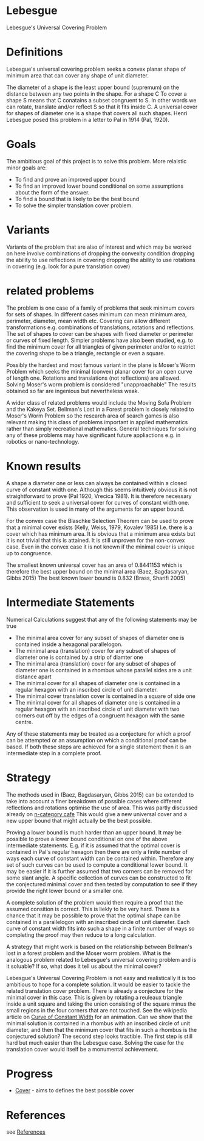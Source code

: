 # Lebesgue
Lebesgue's Universal Covering Problem

# Definitions
Lebesgue's universal covering problem seeks a convex planar shape of minimum area that can cover any shape of unit diameter.

The diameter of a shape is the least upper bound (supremum) on the distance between any two points in the shape.
For a shape C To cover a shape S means that C conatains a subset congruent to S. In other words we can rotate, translate and/or reflect S so that it fits inside C.
A universal cover for shapes of diameter one is a shape that covers all such shapes.
Henri Lebesgue posed this problem in a letter to Pal in 1914 (Pal, 1920).

# Goals
The ambitious goal of this project is to solve this problem. More relaistic minor goals are:

- To find and prove an improved upper bound
- To find an improved lower bound conditional on some assumptions about the form of the answer.
- To find a bound that is likely to be the best bound
- To solve the simpler translation cover problem.

# Variants
Variants of the problem that are also of interest and which may be worked on here involve combinations of
  dropping the convexity condition
  dropping the ability to use reflections in covering
  dropping the ability to use rotations in covering (e.g. look for a pure translation cover)
  
# related problems
The problem is one case of a family of problems that seek minimum covers for sets of shapes.
In different cases minimum can mean minimum area, perimeter, diameter, mean width etc. 
Covering can allow different transformations e.g. combinations of translations, rotations and reflections.
The set of shapes to cover can be shapes with fixed diameter or perimeter or curves of fixed length.
Simpler problems have also been studied, e.g. to find the minimum cover for all triangles of given perimeter and/or to restrict the covering shape to be a triangle, rectangle or even a square.

Possibly the hardest and most famous variant in the plane is Moser's Worm Problem which seeks the minimal (convex) planar cover for an open curve of length one. Rotations and translations (not reflections) are allowed. Solving Moser's worm problem is considered "unapproachable" The results obtained so far are ingenious but nevertheless weak.

A wider class of related problems would include the Moving Sofa Problem and the Kakeya Set.
Bellman's Lost in a Forest problem is closely related to Moser's Worm Problem so the research area of search games is also relevant making this class of problems important in applied mathematics rather than simply recreational mathematics. General techniques for solving any of these problems may have significant future appliactions e.g. in robotics or nano-technology.

# Known results

A shape a diameter one or less can always be contained within a closed curve of constant width one. Although this seems intuitively obvious it is not straightforward to prove (Pal 1920, Vrecica 1981). It is therefore necessary and sufficient to seek a universal cover for curves of constant width one. This observation is used in many of the arguments for an upper bound.

For the convex case the  Blaschke Selection Theorem can be used to prove that a minimal cover exists (Kelly, Weiss, 1979, Kovalev 1985)
I.e. there is a cover which has minimum area. It is obvious that a minimum area exists but it is not trivial that this is attained. It is still unproven for the non-convex case. Even in the convex case it is not known if the minimal cover is unique up to congruence. 

The smallest known universal cover has an area of 0.8441153 which is therefore the best upper bound on the minimal area (Baez, Bagdasaryan, Gibbs 2015) The best known lower bound is 0.832 (Brass, Sharifi 2005)

# Intermediate Statements
Numerical Calculations suggest that any of the following statements may be true

- The minimal area cover for any subset of shapes of diameter one is contained inside a hexagonal parallelogon.
- The minimal area (translation) cover for any subset of shapes of diameter one is contained by a strip of diamter one
- The minimal area (translation) cover for any subset of shapes of diameter one is contained in a rhombus whose parallel sides are a unit distance apart
- The minimal cover for all shapes of diameter one is contained in a regular hexagon with an inscribed circle of unit diameter.
- The minimal cover translation cover is contained in a square of side one 
- The minimal cover for all shapes of diameter one is contained in a regular hexagon with an inscribed circle of unit diameter with two corners cut off by the edges of a congruent hexagon with the same centre.

Any of these statements may be treated as a conjecture for which a proof can be attempted or an assumption on which a conditional proof can be based. If both these steps are achieved for a single statement then it is an intermediate step in a complete proof.

# Strategy

The methods used in (Baez, Bagdasaryan, Gibbs 2015) can be extended to take into account a finer breakdown of possible cases where different reflections and rotations optimise the use of area. This was partly discussed already on [n-category cafe](https://golem.ph.utexas.edu/category/2015/02/computability_for_lebesgues_un.html) This would give a new universal cover and a new upper bound that might actually be the best possible.

Proving a lower bound is much harder than an upper bound. It may be possible to prove a lower bound conditional on one of the above intermediate statements. E.g. if it is assumed that the optimal cover is contained in Pal's regular hexagon then there are only a finite number of ways each curve of constant width can be contained within. Therefore any set of such curves can be used to compute a conditional lower bound. It may be easier if it is further assumed that two corners can be removed for some slant angle. A specific collection of curves can be constructed to fit the conjectured minimal cover and then tested by computation to see if they provide the right lower bound or a smaller one.

A complete solution of the problem would then require a proof that the assumed consition is correct. This is liekly to be very hard. There is a chance that it may be possible to prove that the optimal shape can be contained in a parallelogon with an inscribed circle of unit diameter. Each curve of constant width fits into such a shape in a finite number of ways so completing the proof may then reduce to a long calculation.

A strategy that might work is based on the relationship between Bellman's lost in a forest problem and the Moser worm problem. What is the analogous problem related to Lebesgue's universal covering problem and is it soluable? If so, what does it tell us about the minimal cover?

Lebesgue's Universal Covering Problem is not easy and realistically it is too ambitious to hope for a complete solution. It would be easier to tackle the related translation cover problem. There is already a conjecture for the minimal cover in this case. This is given by rotating a reuleaux triangle inside a unit square and taking the union consisting of the square minus the small regions in the four corners that are not touched. See the wikipedia article on [Curve of Constant Width](https://en.wikipedia.org/wiki/Curve_of_constant_width) for an animation. Can we show that the minimal solution is contained in a rhombus with an inscribed circle of unit diameter, and then that the minimum cover that fits in such a rhombus is the conjectured solution? The second step looks tractible. The first step is still hard but much easier than the Lebesgue case. Solving the case for the translation cover would itself be a monumental achievement. 

# Progress

- [Cover](Cover.md) - aims to defines the best possible cover

# References
see [References](References.md)

